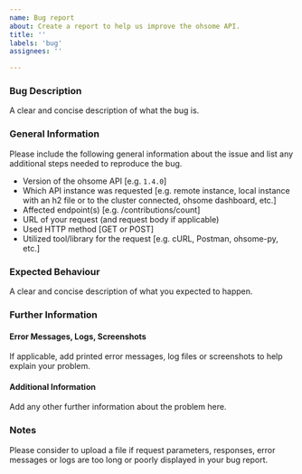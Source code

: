 ```yaml
---
name: Bug report
about: Create a report to help us improve the ohsome API.
title: ''
labels: 'bug'
assignees: ''

---
```


### Bug Description
A clear and concise description of what the bug is.

### General Information
Please include the following general information about the issue and list any additional steps needed to reproduce the bug.
 - Version of the ohsome API [e.g. `1.4.0`]
 - Which API instance was requested [e.g. remote instance, local instance with an h2 file or to the cluster connected, ohsome dashboard, etc.]
 - Affected endpoint(s) [e.g. /contributions/count]
 - URL of your request (and request body if applicable)
 - Used HTTP method [GET or POST]
 - Utilized tool/library for the request [e.g. cURL, Postman, ohsome-py, etc.]

### Expected Behaviour
A clear and concise description of what you expected to happen.

### Further Information

#### Error Messages, Logs, Screenshots
If applicable, add printed error messages, log files or screenshots to help explain your problem.

#### Additional Information
Add any other further information about the problem here.

### Notes
Please consider to upload a file if request parameters, responses, error messages or logs are too long or poorly displayed in your bug report.
